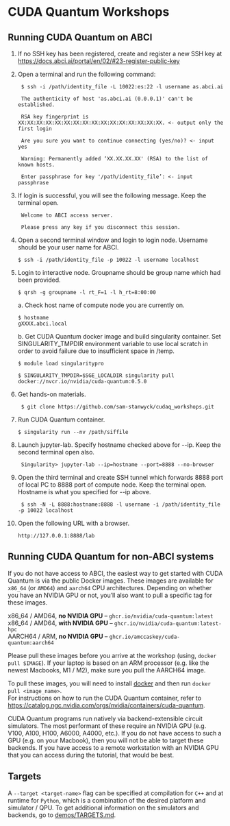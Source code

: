 # CUDA Quantum Workshops

## Running CUDA Quantum on ABCI
1. If no SSH key has been registered, create and register a new SSH key at https://docs.abci.ai/portal/en/02/#23-register-public-key
2. Open a terminal and run the following command:
   
        $ ssh -i /path/identity_file -L 10022:es:22 -l username as.abci.ai

        The authenticity of host 'as.abci.ai (0.0.0.1)' can't be established.

        RSA key fingerprint is XX:XX:XX:XX:XX:XX:XX:XX:XX:XX:XX:XX:XX:XX:XX:XX. <- output only the first login

        Are you sure you want to continue connecting (yes/no)? <- input yes

        Warning: Permanently added ‘XX.XX.XX.XX' (RSA) to the list of known hosts.

        Enter passphrase for key '/path/identity_file’: <- input passphrase

3. If login is successful, you will see the following message. Keep the terminal open.

        Welcome to ABCI access server.

        Please press any key if you disconnect this session.

4. Open a second terminal window and login to login node. Username should be your user name for ABCI.

       $ ssh -i /path/identity_file -p 10022 -l username localhost

6. Login to interactive node. Groupname should be group name which had been provided.

       $ qrsh -g groupname -l rt_F=1 -l h_rt=8:00:00

   a. Check host name of compute node you are currently on.

       $ hostname
       gXXXX.abci.local

   b. Get CUDA Quantum docker image and build singularity container. Set SINGULARITY_TMPDIR environment variable to use local scratch in order to avoid failure due to insufficient space in /temp.

       $ module load singularitypro

       $ SINGULARITY_TMPDIR=$SGE_LOCALDIR singularity pull docker://nvcr.io/nvidia/cuda-quantum:0.5.0

6. Get hands-on materials.

        $ git clone https://github.com/sam-stanwyck/cudaq_workshops.git

   
7. Run CUDA Quantum container.

       $ singularity run --nv /path/siffile
   
8. Launch jupyter-lab. Specify hostname checked above for --ip. Keep the second terminal open also.

        Singularity> jupyter-lab --ip=hostname --port=8888 --no-browser

9. Open the third terminal and create SSH tunnel which forwards 8888 port of local PC to 8888 port of compute node. Keep the terminal open. Hostname is what you specified for --ip above.

        $ ssh -N -L 8888:hostname:8888 -l username -i /path/identity_file -p 10022 localhost

10. Open the following URL with a browser.

        http://127.0.0.1:8888/lab




## Running CUDA Quantum for non-ABCI systems
If you do not have access to ABCI, the easiest way to get started with CUDA Quantum is via the public Docker images. These images are available for `x86_64` (or `AMD64`) and `aarch64` CPU architectures. Depending on whether you have an NVIDIA GPU or not, you’ll also want to pull a specific tag for these images. 
 
x86_64 / AMD64, **no NVIDIA GPU** – `ghcr.io/nvidia/cuda-quantum:latest`  \
x86_64 / AMD64, **with NVIDIA GPU** – `ghcr.io/nvidia/cuda-quantum:latest-hpc` \
AARCH64 / ARM, **no NVIDIA GPU** – `ghcr.io/amccaskey/cuda-quantum:aarch64`  
 
Please pull these images before you arrive at the workshop (using, `docker pull $IMAGE`). If your laptop is based on an ARM processor (e.g. like the newest Macbooks, M1 / M2), make sure you pull the AARCH64 image.

To pull these images, you will need to install [docker](https://www.docker.com/) and then run `docker pull <image_name>`.\
For instructions on how to run the CUDA Quantum container, refer to https://catalog.ngc.nvidia.com/orgs/nvidia/containers/cuda-quantum.
 
CUDA Quantum programs run natively via backend-extensible circuit simulators. The most performant of these require an NVIDIA GPU (e.g. V100, A100, H100, A6000, A4000, etc.). If you do not have access to such a GPU (e.g. on your Macbook), then you will not be able to target these backends. If you have access to a remote workstation with an NVIDIA GPU that you can access during the tutorial, that would be best.

## Targets
A `--target <target-name>` flag can be specified at compilation for `C++` and at runtime for `Python`, which is a combination of the desired platform and simulator / QPU. 
To get additional information on the simulators and backends, go to [demos/TARGETS.md](demos/TARGETS.md).

